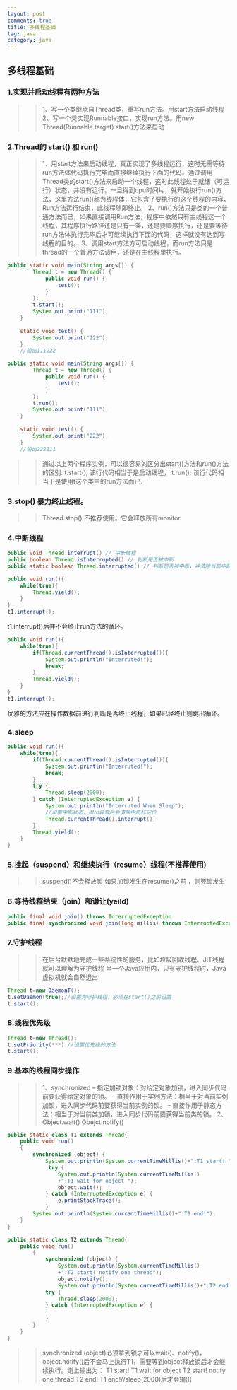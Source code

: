 ```yaml
---
layout: post
comments: true
title: 多线程基础
tag: java
category: java
---
```

## 多线程基础
### 1.实现并启动线程有两种方法
>>1、写一个类继承自Thread类，重写run方法。用start方法启动线程
2、写一个类实现Runnable接口，实现run方法。用new Thread(Runnable target).start()方法来启动
<!-- more -->
### 2.Thread的 start() 和 run()
>> 1、用start方法来启动线程，真正实现了多线程运行，这时无需等待run方法体代码执行完毕而直接继续执行下面的代码。通过调用Thread类的start()方法来启动一个线程，这时此线程处于就绪（可运行）状态，并没有运行，一旦得到cpu时间片，就开始执行run()方法，这里方法run()称为线程体，它包含了要执行的这个线程的内容，Run方法运行结束，此线程随即终止。
2、run()方法只是类的一个普通方法而已，如果直接调用Run方法，程序中依然只有主线程这一个线程，其程序执行路径还是只有一条，还是要顺序执行，还是要等待run方法体执行完毕后才可继续执行下面的代码，这样就没有达到写线程的目的。
3、调用start方法方可启动线程，而run方法只是thread的一个普通方法调用，还是在主线程里执行。
```java
public static void main(String args[]) {
        Thread t = new Thread() {
            public void run() {
                test();
            }
        };
        t.start();
        System.out.print("111");
    }
 
    static void test() {
        System.out.print("222");
    }
    //输出111222
```
```java
public static void main(String args[]) {
        Thread t = new Thread() {
            public void run() {
                test();
            }
        };
        t.run();
        System.out.print("111");
    }
 
    static void test() {
        System.out.print("222");
    }
    //输出222111
```
>>通过以上两个程序实例，可以很容易的区分出start()方法和run()方法的区别:
t.start(); 该行代码相当于是启动线程，
t.run(); 该行代码相当于是使用t这个类中的run方法而已.

### 3.stop() 暴力终止线程。
>>Thread.stop() 不推荐使用。它会释放所有monitor

### 4.中断线程
```java
public void Thread.interrupt() // 中断线程
public boolean Thread.isInterrupted() // 判断是否被中断
public static boolean Thread.interrupted() // 判断是否被中断，并清除当前中断状态
```
```java
public void run(){
    while(true){
        Thread.yield();
    }
}
t1.interrupt();
```
t1.interrupt()后并不会终止run方法的循环。
```java
public void run(){
    while(true){
        if(Thread.currentThread().isInterrupted()){
            System.out.println("Interruted!");
            break;
        }
        Thread.yield();
    }
}
t1.interrupt();
```
优雅的方法应在操作数据前进行判断是否终止线程，如果已经终止则跳出循环。
### 4.sleep
```java
public void run(){
    while(true){
        if(Thread.currentThread().isInterrupted()){
            System.out.println("Interruted!");
            break;
        }
        try {
            Thread.sleep(2000);
        } catch (InterruptedException e) {
            System.out.println("Interruted When Sleep");
            //设置中断状态，抛出异常后会清除中断标记位
            Thread.currentThread().interrupt();
        }
        Thread.yield();
    }
}
```
### 5.挂起（suspend）和继续执行（resume）线程(不推荐使用)
>>suspend()不会释放锁
如果加锁发生在resume()之前 ，则死锁发生
### 6.等待线程结束（join）和谦让(yeild)
```java
public final void join() throws InterruptedException
public final synchronized void join(long millis) throws InterruptedException
```
### 7.守护线程
>>在后台默默地完成一些系统性的服务，比如垃圾回收线程、JIT线程就可以理解为守护线程
当一个Java应用内，只有守护线程时，Java虚拟机就会自然退出
```java
Thread t=new DaemonT();
t.setDaemon(true);//设置为守护线程，必须在start()之前设置
t.start();
```
### 8.线程优先级
```java
Thread t=new Thread();
t.setPriority(***) //设置优先级的方法
t.start();
```
### 9.基本的线程同步操作
>>1、synchronized
– 指定加锁对象：对给定对象加锁，进入同步代码前要获得给定对象的锁。
– 直接作用于实例方法：相当于对当前实例加锁，进入同步代码前要获得当前实例的锁。
– 直接作用于静态方法：相当于对当前类加锁，进入同步代码前要获得当前类的锁。
2、Object.wait() Obejct.notify()
```java
public static class T1 extends Thread{
    public void run()
    {
        synchronized (object) {
            System.out.println(System.currentTimeMillis()+":T1 start! ");
             try {
                System.out.println(System.currentTimeMillis()
                +":T1 wait for object ");
                object.wait();
            } catch (InterruptedException e) {
                e.printStackTrace();
            }
        System.out.println(System.currentTimeMillis()+":T1 end!");
    }
}
```
```java
public static class T2 extends Thread{
    public void run()
        {
            synchronized (object) {
                System.out.println(System.currentTimeMillis()
                +":T2 start! notify one thread");
                object.notify();
                System.out.println(System.currentTimeMillis()+":T2 end!");
            try {
                Thread.sleep(2000);
            } catch (InterruptedException e) {
            
            }
        }
    }
}
```
>> synchronized (object)必须拿到锁才可以wait()、notify()，
object.notify()后不会马上执行T1，需要等到object释放锁后才会继续执行。则上输出为：
T1 start!
T1 wait for object
T2 start! notify one thread
T2 end!
T1 end!//sleep(2000)后才会输出
